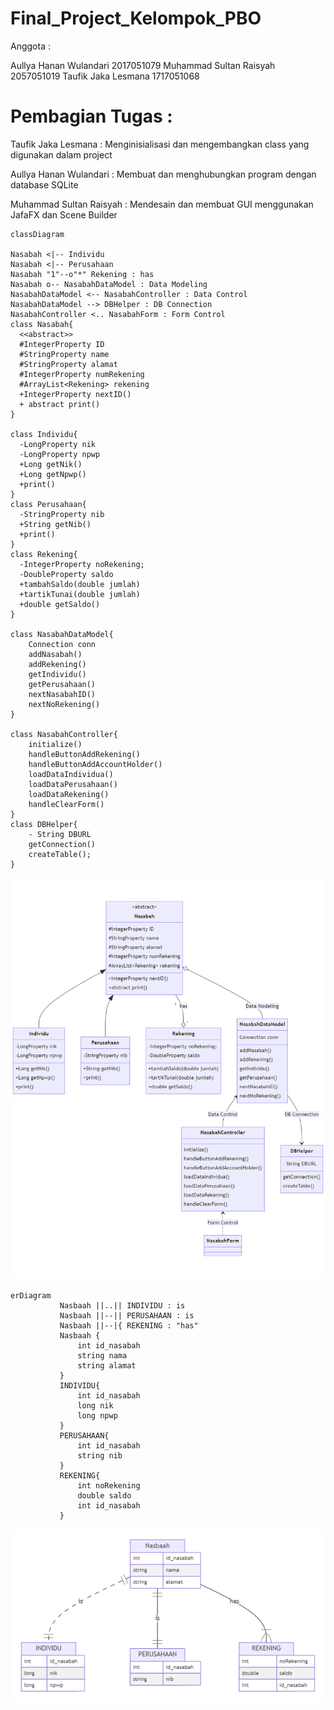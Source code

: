 # Final_Project_Kelompok_PBO

Anggota :

Aullya Hanan Wulandari 2017051079
Muhammad Sultan Raisyah 2057051019
Taufik Jaka Lesmana 1717051068

# Pembagian Tugas :

Taufik Jaka Lesmana : Menginisialisasi dan mengembangkan class yang digunakan dalam project

Aullya Hanan Wulandari : Membuat dan menghubungkan program dengan database SQLite

Muhammad Sultan Raisyah : Mendesain dan membuat GUI menggunakan JafaFX dan Scene Builder

```Language
classDiagram

Nasabah <|-- Individu
Nasabah <|-- Perusahaan
Nasabah "1"--o"*" Rekening : has
Nasabah o-- NasabahDataModel : Data Modeling
NasabahDataModel <-- NasabahController : Data Control
NasabahDataModel --> DBHelper : DB Connection
NasabahController <.. NasabahForm : Form Control
class Nasabah{
  <<abstract>>
  #IntegerProperty ID
  #StringProperty name
  #StringProperty alamat
  #IntegerProperty numRekening
  #ArrayList<Rekening> rekening
  +IntegerProperty nextID()
  + abstract print()
}

class Individu{
  -LongProperty nik
  -LongProperty npwp
  +Long getNik()
  +Long getNpwp()
  +print()
}
class Perusahaan{
  -StringProperty nib
  +String getNib()
  +print()
}
class Rekening{
  -IntegerProperty noRekening;
  -DoubleProperty saldo
  +tambahSaldo(double jumlah)
  +tartikTunai(double jumlah)
  +double getSaldo()
}

class NasabahDataModel{
    Connection conn
    addNasabah()
    addRekening()
    getIndividu()
    getPerusahaan()
    nextNasabahID()
    nextNoRekening()
}

class NasabahController{
    initialize()
    handleButtonAddRekening()
    handleButtonAddAccountHolder()
    loadDataIndividua()
    loadDataPerusahaan()
    loadDataRekening()
    handleClearForm()
}
class DBHelper{
    - String DBURL
    getConnection()
    createTable();
}
```

![plot](ClassDiagram.png)

```Language
erDiagram
           Nasbaah ||..|| INDIVIDU : is
           Nasbaah ||--|| PERUSAHAAN : is
           Nasbaah ||--|{ REKENING : "has"
           Nasbaah {
               int id_nasabah
               string nama
               string alamat
           }
           INDIVIDU{
               int id_nasabah
               long nik
               long npwp
           }
           PERUSAHAAN{
               int id_nasabah
               string nib
           }
           REKENING{
               int noRekening
               double saldo
               int id_nasabah
           }
```
![plot](ERDiagram.png)
